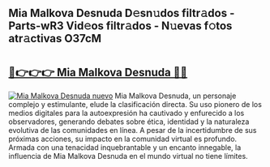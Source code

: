 ## Mia Malkova Desnuda D𝚎sn𝚞dos filtr𝚊dos - Parts-wR3 Vid𝚎os filtr𝚊dos - N𝚞evas f𝚘tos atr𝚊ctivas O37cM

# <h2><a href="http://mb9akz.tromn.icu/?c=Mia+Malkova+Desnuda">🔗👉👉👉 Mia Malkova Desnuda 🔗🔗</a></h2>

[![Mia Malkova Desnuda nuevo](https://i.imgur.com/pEAQMta.gif)](http://mb9akz.tromn.icu/?c=Mia+Malkova+Desnuda)
Mia Malkova Desnuda, un personaje complejo y estimulante, elude la clasificación directa. Su uso pionero de los medios digitales para la autoexpresión ha cautivado y enfurecido a los observadores, generando debates sobre ética, identidad y la naturaleza evolutiva de las comunidades en línea. A pesar de la incertidumbre de sus próximas acciones, su impacto en la comunidad virtual es profundo. Armada con una tenacidad inquebrantable y un encanto innegable, la influencia de Mia Malkova Desnuda en el mundo virtual no tiene límites.
